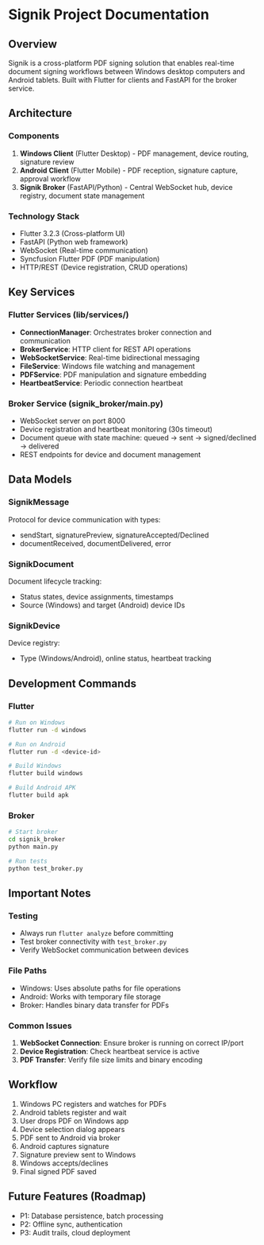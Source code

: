 # Signik Project Documentation

## Overview
Signik is a cross-platform PDF signing solution that enables real-time document signing workflows between Windows desktop computers and Android tablets. Built with Flutter for clients and FastAPI for the broker service.

## Architecture

### Components
1. **Windows Client** (Flutter Desktop) - PDF management, device routing, signature review
2. **Android Client** (Flutter Mobile) - PDF reception, signature capture, approval workflow  
3. **Signik Broker** (FastAPI/Python) - Central WebSocket hub, device registry, document state management

### Technology Stack
- Flutter 3.2.3 (Cross-platform UI)
- FastAPI (Python web framework)
- WebSocket (Real-time communication)
- Syncfusion Flutter PDF (PDF manipulation)
- HTTP/REST (Device registration, CRUD operations)

## Key Services

### Flutter Services (lib/services/)
- **ConnectionManager**: Orchestrates broker connection and communication
- **BrokerService**: HTTP client for REST API operations
- **WebSocketService**: Real-time bidirectional messaging
- **FileService**: Windows file watching and management
- **PDFService**: PDF manipulation and signature embedding
- **HeartbeatService**: Periodic connection heartbeat

### Broker Service (signik_broker/main.py)
- WebSocket server on port 8000
- Device registration and heartbeat monitoring (30s timeout)
- Document queue with state machine: queued → sent → signed/declined → delivered
- REST endpoints for device and document management

## Data Models

### SignikMessage
Protocol for device communication with types:
- sendStart, signaturePreview, signatureAccepted/Declined
- documentReceived, documentDelivered, error

### SignikDocument
Document lifecycle tracking:
- Status states, device assignments, timestamps
- Source (Windows) and target (Android) device IDs

### SignikDevice
Device registry:
- Type (Windows/Android), online status, heartbeat tracking

## Development Commands

### Flutter
```bash
# Run on Windows
flutter run -d windows

# Run on Android
flutter run -d <device-id>

# Build Windows
flutter build windows

# Build Android APK
flutter build apk
```

### Broker
```bash
# Start broker
cd signik_broker
python main.py

# Run tests
python test_broker.py
```

## Important Notes

### Testing
- Always run `flutter analyze` before committing
- Test broker connectivity with `test_broker.py`
- Verify WebSocket communication between devices

### File Paths
- Windows: Uses absolute paths for file operations
- Android: Works with temporary file storage
- Broker: Handles binary data transfer for PDFs

### Common Issues
1. **WebSocket Connection**: Ensure broker is running on correct IP/port
2. **Device Registration**: Check heartbeat service is active
3. **PDF Transfer**: Verify file size limits and binary encoding

## Workflow

1. Windows PC registers and watches for PDFs
2. Android tablets register and wait
3. User drops PDF on Windows app
4. Device selection dialog appears
5. PDF sent to Android via broker
6. Android captures signature
7. Signature preview sent to Windows
8. Windows accepts/declines
9. Final signed PDF saved

## Future Features (Roadmap)
- P1: Database persistence, batch processing
- P2: Offline sync, authentication
- P3: Audit trails, cloud deployment